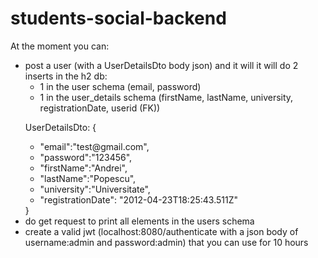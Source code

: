# students-social-backend
At the moment you can:
<ul>
  <li>post a user (with a UserDetailsDto body json) and it will it will do 2 inserts in the h2 db:
  <ul>
    <li>1 in the user schema (email, password)</li>
    <li>1 in the user_details schema (firstName, lastName, university, registrationDate, userid (FK))</li>
  </ul>
  </li>
  
UserDetailsDto:
{
<ul>
    <li>"email":"test@gmail.com",</li>
    <li>"password":"123456",</li>
    <li>"firstName":"Andrei",</li>
    <li>"lastName":"Popescu",</li>
    <li>"university":"Universitate",</li>
    <li>"registrationDate": "2012-04-23T18:25:43.511Z"</li>
</ul>
}
  <li>
  do get request to print all elements in the users schema
  </li>
  <li>
    create a valid jwt (localhost:8080/authenticate with a json body of username:admin and password:admin) that you can use for 10 hours
  </li>

</ul>
  
